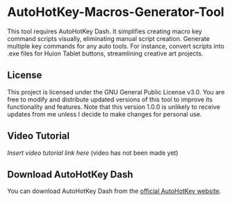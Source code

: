 # AutoHotKey-Macros-Generator-Tool

This tool requires AutoHotKey Dash. It simplifies creating macro key command scripts visually, eliminating manual script creation. Generate multiple key commands for any auto tools. For instance, convert scripts into .exe files for Huion Tablet buttons, streamlining creative art projects.

## License

This project is licensed under the GNU General Public License v3.0. You are free to modify and distribute updated versions of this tool to improve its functionality and features. Note that this version 1.0.0 is unlikely to receive updates from me unless I decide to make changes for personal use.

## Video Tutorial

*Insert video tutorial link here* (video has not been made yet)

## Download AutoHotKey Dash

You can download AutoHotKey Dash from the [official AutoHotKey website](https://www.autohotkey.com/).


